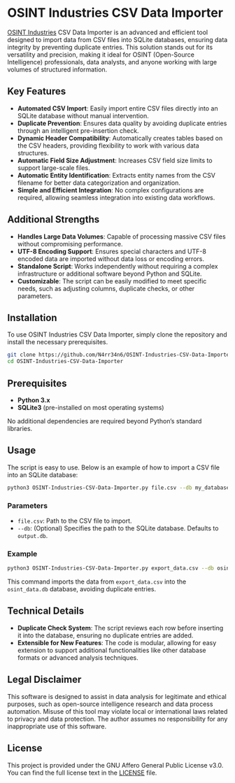 # OSINT Industries CSV Data Importer

[OSINT Industries](https://app.osint.industries/) CSV Data Importer is an advanced and efficient tool designed to import data from CSV files into SQLite databases, ensuring data integrity by preventing duplicate entries. This solution stands out for its versatility and precision, making it ideal for OSINT (Open-Source Intelligence) professionals, data analysts, and anyone working with large volumes of structured information.

## Key Features

- **Automated CSV Import**: Easily import entire CSV files directly into an SQLite database without manual intervention.
- **Duplicate Prevention**: Ensures data quality by avoiding duplicate entries through an intelligent pre-insertion check.
- **Dynamic Header Compatibility**: Automatically creates tables based on the CSV headers, providing flexibility to work with various data structures.
- **Automatic Field Size Adjustment**: Increases CSV field size limits to support large-scale files.
- **Automatic Entity Identification**: Extracts entity names from the CSV filename for better data categorization and organization.
- **Simple and Efficient Integration**: No complex configurations are required, allowing seamless integration into existing data workflows.

## Additional Strengths

- **Handles Large Data Volumes**: Capable of processing massive CSV files without compromising performance.
- **UTF-8 Encoding Support**: Ensures special characters and UTF-8 encoded data are imported without data loss or encoding errors.
- **Standalone Script**: Works independently without requiring a complex infrastructure or additional software beyond Python and SQLite.
- **Customizable**: The script can be easily modified to meet specific needs, such as adjusting columns, duplicate checks, or other parameters.

## Installation

To use OSINT Industries CSV Data Importer, simply clone the repository and install the necessary prerequisites.

```bash
git clone https://github.com/N4rr34n6/OSINT-Industries-CSV-Data-Importer.git
cd OSINT-Industries-CSV-Data-Importer
```

## Prerequisites

- **Python 3.x**
- **SQLite3** (pre-installed on most operating systems)

No additional dependencies are required beyond Python’s standard libraries.

## Usage

The script is easy to use. Below is an example of how to import a CSV file into an SQLite database:

```bash
python3 OSINT-Industries-CSV-Data-Importer.py file.csv --db my_database.db
```

### Parameters

- `file.csv`: Path to the CSV file to import.
- `--db`: (Optional) Specifies the path to the SQLite database. Defaults to `output.db`.

### Example

```bash
python3 OSINT-Industries-CSV-Data-Importer.py export_data.csv --db osint_data.db
```

This command imports the data from `export_data.csv` into the `osint_data.db` database, avoiding duplicate entries.

## Technical Details

- **Duplicate Check System**: The script reviews each row before inserting it into the database, ensuring no duplicate entries are added.
- **Extensible for New Features**: The code is modular, allowing for easy extension to support additional functionalities like other database formats or advanced analysis techniques.

## Legal Disclaimer

This software is designed to assist in data analysis for legitimate and ethical purposes, such as open-source intelligence research and data process automation. Misuse of this tool may violate local or international laws related to privacy and data protection. The author assumes no responsibility for any inappropriate use of this software.

## License

This project is provided under the GNU Affero General Public License v3.0. You can find the full license text in the [LICENSE](LICENSE) file.
